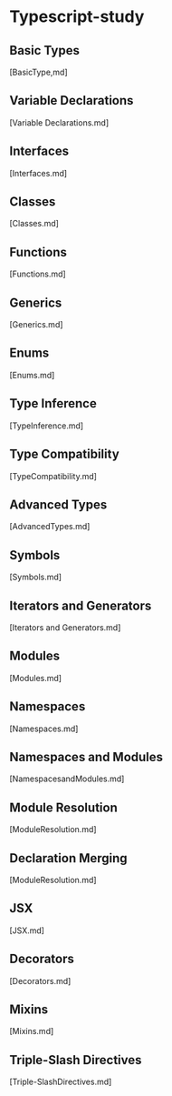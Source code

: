 # Typescript-study

## Basic Types
[BasicType,md]
## Variable Declarations
[Variable Declarations.md]
## Interfaces
[Interfaces.md]
## Classes
[Classes.md]
## Functions
[Functions.md]
## Generics
[Generics.md]
## Enums
[Enums.md]
## Type Inference
[TypeInference.md]
## Type Compatibility
[TypeCompatibility.md]
## Advanced Types
[AdvancedTypes.md]
## Symbols
[Symbols.md]
## Iterators and Generators
[Iterators and Generators.md]
## Modules
[Modules.md]
## Namespaces
[Namespaces.md]
## Namespaces and Modules
[NamespacesandModules.md]
## Module Resolution
[ModuleResolution.md]
## Declaration Merging
[ModuleResolution.md]
## JSX
[JSX.md]
## Decorators
[Decorators.md]
## Mixins
[Mixins.md]
## Triple-Slash Directives
[Triple-SlashDirectives.md]
